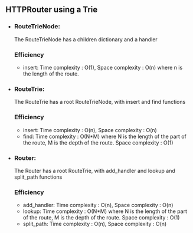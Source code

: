 
## HTTPRouter using a Trie

- ### RouteTrieNode:

  The RouteTrieNode has a children dictionary and a handler

  ### Efficiency

  - insert: Time complexity : O(1), Space complexity : O(n) where n is the length of the route.

- ### RouteTrie:

  The RouteTrie has a root RouteTrieNode, with insert and find functions

  ### Efficiency

  - insert: Time complexity : O(n), Space complexity : O(n)
  - find: Time complexity : O(N\*M) where N is the length of the part of the route, M is the depth of the route.
    Space complexity : O(1)

- ### Router:

  The Router has a root RouteTrie, with add_handler and lookup and split_path functions

  ### Efficiency

  - add_handler: Time complexity : O(n), Space complexity : O(n)
  - lookup: Time complexity : O(N\*M) where N is the length of the part of the route, M is the depth of the route.
    Space complexity : O(1)
  - split_path: Time complexity : O(n), Space complexity : O(n)
